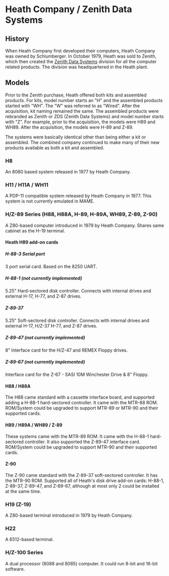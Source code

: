 # Heath Company / Zenith Data Systems

## History
When Heath Company first developed their computers, Heath Company was owned by Schlumberger. In October 1979, Heath was sold to Zenith, which then created the [Zenith Data Systems](https://en.wikipedia.org/wiki/Zenith_Data_Systems) division for all the computer related products. The division was headquartered in the
Heath plant.

## Models
Prior to the Zenith purchase, Heath offered both kits and assembled products. For kits, model number starts an "H" and the assembled products started with "WH". The "W" was referred to as "Wired". After the acquisition, kit naming remained the same. The assembled products were rebranded as Zenith or ZDS (Zenith Data Systems) and model number starts with "Z".  For example, prior to the acquisition, the models were H89 and WH89. After the acquisition, the models were H-89 and Z-89. 

The systems were basically identical other than being either a kit or assembled. The combined company continued to make many of their new products available as both a kit and assembled.

### H8
An 8080 based system released in 1977 by Heath Company.

### H11 / H11A / WH11
A PDP-11 compatible system released by Heath Company in 1977. This system is not currently emulated in MAME.

### H/Z-89 Series (H88, H88A, H-89, H-89A, WH89, Z-89, Z-90)
A Z80-based computer introduced in 1979 by Heath Company. Shares same cabinet as the H-19 terminal. 

#### Heath H89 add-on cards
##### H-88-3 Serial port
3 port serial card. Based on the 8250 UART.

##### H-88-1 (not currently implemented)
5.25" Hard-sectored disk controller. Connects with internal drives and external H-17, H-77, and Z-87 drives.

##### Z-89-37
5.25" Soft-sectored disk controller. Connects with internal drives and external H-17, H/Z-37 H-77, and Z-87 drives.

##### Z-89-47 (not currently implemented)
8" Interface card for the H/Z-47 and REMEX Floppy drives.

##### Z-89-67 (not currently implemented)
Interface card for the Z-67 - SASI 10M Winchester Drive & 8" Floppy. 

#### H88 / H88A
The H88 came standard with a cassette interface board, and supported adding a H-88-1 hard-sectored controller. It came with the MTR-88 ROM. ROM/System could be upgraded to support MTR-89 or MTR-90 and their supported cards.

#### H89 / H89A / WH89 / Z-89
These systems came with the MTR-89 ROM. It came with the H-88-1 hard-sectored controller. It also supported the Z-89-47 interface card. ROM/System could be upgraded to support MTR-90 and their supported cards.

#### Z-90
The Z-90 came standard with the Z-89-37 soft-sectored controller. It has the MTR-90 ROM. Supported all of Heath's disk drive add-on cards: H-88-1, Z-89-37, Z-89-47, and Z-89-67, although at most only 2 could be installed at the same time.

### H19 (Z-19)
A Z80-based terminal introduced in 1979 by Heath Company. 

### H22
A 6512-based terminal.

### H/Z-100 Series
A dual processor (8088 and 8085) computer. It could run 8-bit and 16-bit software. 